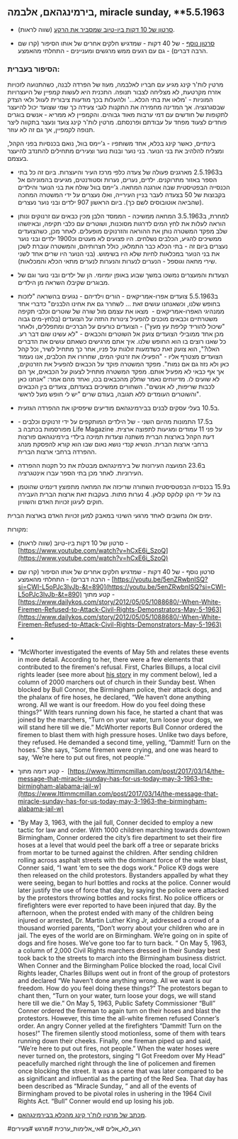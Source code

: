 ## בירמינגהאם, אלבמה, miracle sunday, **5.5.1963

- [סרטון של 10 דקות ביו-טיוב שמסביר את הרקע](https://www.youtube.com/watch?v=hCxE6i_SzoQ) (שווה לראות).

- [סרטון נוסף](https://youtu.be/5enZRwbnISQ?si=CWI-L5oPJc3lvJb-&t=890) - של 40 דקות - שמדגיש חלקים אחרים של אותו הסיפור (קרו שם הרבה דברים) - גם עם רגעים ממש מרגשים ומעניינים - התחלתי מהאמצע.
      
### הסיפור בעברית:
    
מרטין לות'ר קינג מגיע עם חבריו לאלבמה, מעוז של הפרדה לבנה, כשהתנועה לזכויות אזרח מקרטעת, לא מצליחה לצבור תנופה. 
התכנית היא לעשות קמפיין של היעצרויות המוניות - 'מלאו את בתי הכלא...' ולהעלות בכך מודעות ציבורית לעוול ולאי הצדק שבסגרגציה. אך המדינה מחמירה את התקנות לגבי צעידה כך שמי שצועד יכול להיעצר לתקופות של חודשים עם דמי ערבות מאוד גבוהים. והקמפיין לא ממריא - אנשים בוגרים פוחדים לצעוד מפחד על עבודתם ופרנסתם. 
מרטין לות'ר קינג צועד ונעצר בתקווה ליצר תנופה לקמפיין, אך גם זה לא עוזר. 

בינתיים, כאשר קינג בכלא, אחד משותפיו - ג'יימס בוול, נואם בכנסיות בפני הקהל, ומצליח להלהיב את בני הנוער. בני נוער ובנות נוער וצעירים מתחילים להתנדב להיעצר בעצמם. 

- ב2.5.1963 מארגנים פעולה של צעדה כלפי מרכז העיר והיעצרות. ביום זה כל בתי הספר באזור מתרוקנים. ילדים, נערים, נערות וסטודנטים, מגיעים בהמוניהם אל הכנסייה הבפטיסטית שבה אורגנה המחאה. ג'יימס בוול שולח את בני הנוער והילדים בקבוצות של 50 בצעדה לעבר בניין העירייה, ואלו נעצרים על ידי המשטרה המחכה (שהביאה אוטובוסים לשם כך). ביום הראשון 907 ילדים ובני נוער נעצרים. 

- למחרת, ב3.5.1963 המחאה ממשיכה - הממסד הלבן מכין כבאים עם זרנוקים ונותן הוראה לעלות את לחץ המים לדרגות מסוכנות, ושוטרים עם כלבי תקיפה, ובאיזשהו שלב מפקד המשטרה נותן את ההוראה והזרנוקים מופעלים. לאחר מכן, כשהצועדים ממשיכים להגיע, הכלבים נשלחים. היו פצועים לא מעטים וכ1900 ילדים ובני נוער נעצרים ביום זה - בתי הכלא כבר התמלאו, כולל חצרותיהם, והמשטרה עוברת לשכן את בני הנוער במכלאות לחיות שלא היו בשימוש. (בני הנוער היו שרים אחד לשני שירי מחאה וגוספל - הנערים לנערות והנערות לנערים מתאי הכלא והמכלאות). 

- הצעדות והמעצרים נמשכו במשך שבוע באופן יומיומי. הן של ילדים ובני נוער וגם של מבוגרים שקיבלו השראה מן הילדים.  
    
- ב5.5.1963 צועדים אפרו-אמריקאים - הורים וילדיהם - נגועים בהשראה "לזכות בחופש שלנו, וכשאנחנו עושים זאת … לשחרר גם את אחינו הלבנים" כדברי אחד ממנהיגי האפרו-אמריקאים -  מצאו את עצמם מול שורה של שוטרים וכלבי תקיפה משטרתיים וכבאים מוכנים להפעיל צינורות התזה על הצועדים (בלחץ-מים גבוה "שיכול להוריד קליפת עץ מעץ") - הצועדים כורעים על הברכיים ומתפללים, ולאחר מכן אחד ממובילי הצועדים צועק אל השוטרים והכבאים - "לא עשינו שום דבר רע. כל שאנו רוצים בו הוא החופש שלנו. איך אתם מרגישים כשאתם עושים את הדברים האלו?", הוא צועק זאת כשדמעות זולגות על פניו, אחר כך מתחיל לשיר, וכל קהל הצועדים מצטרף אליו - "הפעילו את זרנוקי המים, שחרורו את הכלבים, אנו נעמוד כאן ולא נזוז גם אם נמות". מפקד המשטרה פוקד על הכבאים להפעיל את הזרנוקים, אך אף כבאי לא מפעיל אותם. מפקד המשטרה מתחיל לצעוק על הכבאים, אך הם לא שועים לו. מדיווחים נאמר שחלק מהכבאים בכו, ואחד מהם אמר: "אנחנו כאן לכבות שריפות, לא אנשים". השחורים ממשיכים בצעדתם, צועדים בין הכבאים והשוטרים העומדים ללא תגובה, בעודם שרים "יש לי חופש מעל לראשי".  
    
- ב10.5 בעלי עסקים לבנים בבירמינגהאם מודיעים שיפסיקו את ההפרדה הגזעית.  
    
- ב17.5 התמונות מהיום השני - של הילדים המותקפים על ידי זרנוקים וכלבים - מפורסמות בכתבה ב Life Magazine על פני 11 עמודים ומגיעות לתפוצה ארצית. דעת הקהל בארצות הברית משתנה וצעדות תמיכה בילדי בירמינגהאם פורצות ברחבי ארצות הברית. הנשיא קנדי נושא נאום שבו הוא קורא להפסקת מנהג ההפרדה ברחבי ארצות הברית.  
    
- ב23.6 המועצה העירונות של בירמינגהאם מבטלת את כל תקנות ההפרדה העירוניות. לאחר מכן בתי הספר עברו אינטגרציה.  
    
- ב15.9 בכנסייה הבפטסיסטית השחורה שריכזה את המחאה מתפוצץ דינמיט שהוטמן בה על ידי הקו קלוקס קלאן. 4 נערות מתות. בעקבות זאת ארצות הברית העבירה חוקים לעיגון זכויות האדם והשוויון.
    

ימים אלו נחשבים לאחד מרגעי השינוי במאבק למען זכויות האדם בארצות הברית.

  
מקורות:

- סרטון של 10 דקות ביו-טיוב (שווה לראות) - 
[https://www.youtube.com/watch?v=hCxE6i_SzoQ](https://www.youtube.com/watch?v=hCxE6i_SzoQ)

- סרטון נוסף - של 40 דקות - שמדגיש חלקים אחרים של אותו הסיפור (קרו שם הרבה דברים) - התחלתי מהאמצע - [https://youtu.be/5enZRwbnISQ?si=CWI-L5oPJc3lvJb-&t=890](https://youtu.be/5enZRwbnISQ?si=CWI-L5oPJc3lvJb-&t=890) קטע מתוך -  [https://www.dailykos.com/story/2012/05/05/1088680/-When-White-Firemen-Refused-to-Attack-Civil-Rights-Demonstrators-May-5-1963](https://www.dailykos.com/story/2012/05/05/1088680/-When-White-Firemen-Refused-to-Attack-Civil-Rights-Demonstrators-May-5-1963) 
- 
- “McWhorter investigated the events of May 5th and relates these events in more detail. According to her, there were a few elements that contributed to the firemen's refusal. First, Charles Billups, a local civil rights leader (see more about [his story](http://www.dailykos.com/comments/1088680/45974491#c20) in my comment below), led a column of 2000 marchers out of church in their Sunday best. When blocked by Bull Connor, the Birmingham police, their attack dogs, and the phalanx of fire hoses, he declared, “We haven’t done anything wrong. All we want is our freedom. How do you feel doing these things?” With tears running down his face, he started a chant that was joined by the marchers, “Turn on your water, turn loose your dogs, we will stand here till we die.” McWhorter reports Bull Connor ordered the firemen to blast them with high pressure hoses. Unlike two days before, they refused. He demanded a second time, yelling, “Dammit! Turn on the hoses.” She says, "Some firemen were crying, and one was heard to say, ‘We’re here to put out fires, not people.'”

- קטע דומה מתוך -  [https://www.lttimmcmillan.com/post/2017/03/14/the-message-that-miracle-sunday-has-for-us-today-may-3-1963-the-birmingham-alabama-jail-w](https://www.lttimmcmillan.com/post/2017/03/14/the-message-that-miracle-sunday-has-for-us-today-may-3-1963-the-birmingham-alabama-jail-w)

- "By May 3, 1963, with the jail full, Conner decided to employ a new tactic for law and order. With 1000 children marching towards downtown Birmingham, Conner ordered the city’s fire department to set their fire hoses at a level that would peel the bark off a tree or separate bricks from mortar to be turned against the children. After sending children rolling across asphalt streets with the dominant force of the water blast, Conner said, “I want ‘em to see the dogs work.” Police K9 dogs were then released on the child protestors. Bystanders appalled by what they were seeing, began to hurl bottles and rocks at the police. Conner would later justify the use of force that day, by saying the police were attacked by the protestors throwing bottles and rocks first. No police officers or firefighters were ever reported to have been injured that day. By the afternoon, when the protest ended with many of the children being injured or arrested, Dr. Martin Luther King Jr, addressed a crowd of a thousand worried parents, “Don’t worry about your children who are in jail. The eyes of the world are on Birmingham. We’re going on in spite of dogs and fire hoses. We’ve gone too far to turn back. “ On May 5, 1963, a column of 2,000 Civil Rights marchers dressed in their Sunday best took back to the streets to march into the Birmingham business district. When Conner and the Birmingham Police blocked the road, local Civil Rights leader, Charles Billups went out in front of the group of protestors and declared “We haven’t done anything wrong. All we want is our freedom. How do you feel doing these things?” The protestors began to chant then, “Turn on your water, turn loose your dogs, we will stand here till we die.” On May 5, 1963, Public Safety Commissioner “Bull” Conner ordered the fireman to again turn on their hoses and blast the protestors. However, this time the all-white firemen refused Conner’s order. An angry Conner yelled at the firefighters “Dammit! Turn on the hoses!” The firemen silently stood motionless, some of them with tears running down their cheeks. Finally, one fireman piped up and said, “We’re here to put out fires, not people.” When the water hoses were never turned on, the protestors, singing “I Got Freedom over My Head” peacefully marched right through the line of policemen and firemen once blocking the street. It was a scene that was later compared to be as significant and influential as the parting of the Red Sea. That day has been described as “Miracle Sunday, ” and all of the events of Birmingham proved to be pivotal roles in ushering in the 1964 Civil Rights Act. “Bull” Conner would end up losing his job.  
    
- [מכתב של מרטין לות'ר קינג מהכלא בבירמינגהאם](https://www.csuchico.edu/iege/_assets/documents/susi-letter-from-birmingham-jail.pdf).

#רגע_לא_אלים
#אי_אלימות_ערכית
#מרגש 
#צעירים